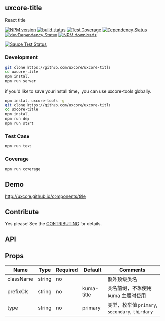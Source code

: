 ## uxcore-title

React title

[![NPM version][npm-image]][npm-url]
[![build status][travis-image]][travis-url]
[![Test Coverage][coveralls-image]][coveralls-url]
[![Dependency Status][dep-image]][dep-url]
[![devDependency Status][devdep-image]][devdep-url] 
[![NPM downloads][downloads-image]][npm-url]

[![Sauce Test Status][sauce-image]][sauce-url]

[npm-image]: http://img.shields.io/npm/v/uxcore-title.svg?style=flat-square
[npm-url]: http://npmjs.org/package/uxcore-title
[travis-image]: https://img.shields.io/travis/uxcore/uxcore-title.svg?style=flat-square
[travis-url]: https://travis-ci.org/uxcore/uxcore-title
[coveralls-image]: https://img.shields.io/coveralls/uxcore/uxcore-title.svg?style=flat-square
[coveralls-url]: https://coveralls.io/r/uxcore/uxcore-title?branch=master
[dep-image]: http://img.shields.io/david/uxcore/uxcore-title.svg?style=flat-square
[dep-url]: https://david-dm.org/uxcore/uxcore-title
[devdep-image]: http://img.shields.io/david/dev/uxcore/uxcore-title.svg?style=flat-square
[devdep-url]: https://david-dm.org/uxcore/uxcore-title#info=devDependencies
[downloads-image]: https://img.shields.io/npm/dm/uxcore-title.svg
[sauce-image]: https://saucelabs.com/browser-matrix/uxcore-title.svg
[sauce-url]: https://saucelabs.com/u/uxcore-title


### Development

```sh
git clone https://github.com/uxcore/uxcore-title
cd uxcore-title
npm install
npm run server
```

if you'd like to save your install time，you can use uxcore-tools globally.

```sh
npm install uxcore-tools -g
git clone https://github.com/uxcore/uxcore-title
cd uxcore-title
npm install
npm run dep
npm run start
```

### Test Case

```sh
npm run test
```

### Coverage

```sh
npm run coverage
```

## Demo

http://uxcore.github.io/components/title

## Contribute

Yes please! See the [CONTRIBUTING](https://github.com/uxcore/uxcore/blob/master/CONTRIBUTING.md) for details.

## API

## Props

| Name | Type | Required | Default | Comments |
|---|---|---|---|---|
|className|string|no| | 额外顶级类名 |
|prefixCls|string|no|kuma-title | 类名前缀，不想使用 kuma 主题时使用 |
|type|string|no|primary| 类型，枚举值 `primary`, `secondary`, `thirdary` |

